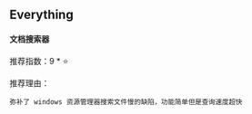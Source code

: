 ## Everything

#### 文档搜索器

推荐指数：9 * ⭐

推荐理由：

    弥补了 windows 资源管理器搜索文件慢的缺陷，功能简单但是查询速度超快
























